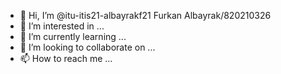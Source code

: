 - 👋 Hi, I’m @itu-itis21-albayrakf21 Furkan Albayrak/820210326
- 👀 I’m interested in ...
- 🌱 I’m currently learning ...
- 💞️ I’m looking to collaborate on ...
- 📫 How to reach me ...

<!---
itu-itis21-albayrakf21/itu-itis21-albayrakf21 is a ✨ special ✨ repository because its `README.md` (this file) appears on your GitHub profile.
You can click the Preview link to take a look at your changes.
--->

